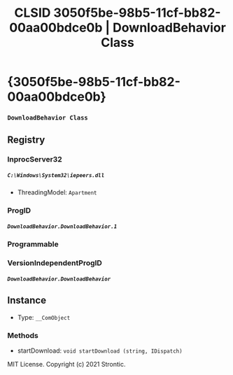 ﻿---
title: "CLSID 3050f5be-98b5-11cf-bb82-00aa00bdce0b | DownloadBehavior Class"
excerpt: What is COM-Object CLSID 3050f5be-98b5-11cf-bb82-00aa00bdce0b?
---

# {3050f5be-98b5-11cf-bb82-00aa00bdce0b}

### `DownloadBehavior Class`

## Registry


### InprocServer32

##### `C:\Windows\System32\iepeers.dll`
* ThreadingModel: `Apartment`

### ProgID

##### `DownloadBehavior.DownloadBehavior.1`

### Programmable


### VersionIndependentProgID

##### `DownloadBehavior.DownloadBehavior`

## Instance

* Type: `__ComObject`

### Methods

* startDownload: `void startDownload (string, IDispatch)`

MIT License. Copyright (c) 2021 Strontic.


